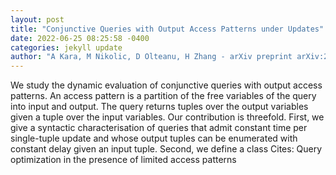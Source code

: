 ```yaml
--- 
layout: post 
title: "Conjunctive Queries with Output Access Patterns under Updates" 
date: 2022-06-25 08:25:58 -0400 
categories: jekyll update 
author: "A Kara, M Nikolic, D Olteanu, H Zhang - arXiv preprint arXiv:2206.09032, 2022" 
--- 
```

We study the dynamic evaluation of conjunctive queries with output access patterns. An access pattern is a partition of the free variables of the query into input and output. The query returns tuples over the output variables given a tuple over the input variables. Our contribution is threefold. First, we give a syntactic characterisation of queries that admit constant time per single-tuple update and whose output tuples can be enumerated with constant delay given an input tuple. Second, we define a class Cites: Query optimization in the presence of limited access patterns